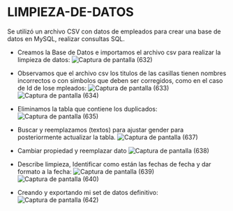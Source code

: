 # LIMPIEZA-DE-DATOS
Se utilizó un archivo CSV con datos de empleados para crear una base de datos en MySQL, realizar consultas SQL.

- Creamos la Base de Datos e importamos el archivo csv para realizar la limpieza de datos:
![Captura de pantalla (632)](https://github.com/user-attachments/assets/0027cdb9-27f1-4fa1-b5f8-ce0dccd96b7f)

- Observamos que el archivo csv los titulos de las casillas tienen nombres incorrectos o con simbolos que deben ser corregidos, como en el caso de Id de lose mpleados:
![Captura de pantalla (633)](https://github.com/user-attachments/assets/cae707e3-f346-4270-8e5b-b3b70e78b8f2)
![Captura de pantalla (634)](https://github.com/user-attachments/assets/b93683a1-bffc-4d7f-ada3-ed60919ef539)

- Eliminamos la tabla que contiene los duplicados:
![Captura de pantalla (635)](https://github.com/user-attachments/assets/652a755f-2cb5-4185-a9b7-a4edda61ef5d)

- Buscar y reemplazamos (textos) para ajustar gender para posteriormente actualizar la tabla.
![Captura de pantalla (637)](https://github.com/user-attachments/assets/0998970d-7b22-4fac-b30b-aae6fab088c4)

- Cambiar propiedad y reemplazar dato
![Captura de pantalla (638)](https://github.com/user-attachments/assets/71697a3f-c232-40a2-a5dc-50f8b42ade17)

- Describe limpieza, Identificar como están las fechas de fecha y dar formato a la fecha:
![Captura de pantalla (639)](https://github.com/user-attachments/assets/ef6d46be-c1e1-4060-9384-b8296ab45f99)
![Captura de pantalla (640)](https://github.com/user-attachments/assets/45907f6c-841c-4a08-a0b7-d54b11c5984f)

- Creando y exportando mi set de datos definitivo:
![Captura de pantalla (642)](https://github.com/user-attachments/assets/8a6f81ad-2171-42d9-ad47-1dea97a0c3b1)
